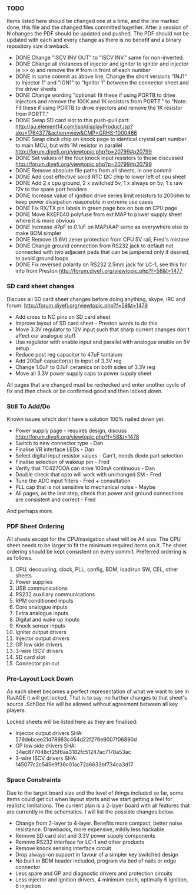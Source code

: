### TODO

Items listed here should be changed one at a time, and the line marked done, this
file and the changed files committed together. After a session of N changes the
PDF should be updated and pushed. The PDF should not be updated with each and
every change as there is no benefit and a binary repository size drawback.

 - DONE Change "ISCV INV OUT" to "ISCV INV." same for non-inverted.
 - DONE Change all instances of injecter and igniter to ignitor and injector (e >> o) and remove the # from in front of each number
 - DONE in same commit as above line, Change the short versions "INJ1" to Injector 1" and "IGN1" to "Ignitor 1" between the connector sheet and the driver sheets
 - DONE Change wording "optional: fit these if using PORTB to drive injectors and remove the 100K and 1K resistors from PORTT." to "Note: Fit these if using PORTB to drive injectors and remove the 1K resistor from PORTT."
 - DONE Swap SD card slot to this push-pull part: http://au.element14.com/jsp/displayProduct.jsp?sku=1764377&action=view&CMP=GRHS-1000466
 - DONE Swap clock chip on knock page to identical crystal part number to main MCU, but with 1M resistor in parallel http://forum.diyefi.org/viewtopic.php?p=20799#p20799
 - DONE Set values of the four knock input resistors to those discussed http://forum.diyefi.org/viewtopic.php?p=20799#p20799
 - DONE Remove absolute file paths from all sheets, in one commit
 - DONE Add cost effective soic8 RTC I2C chip to lower left of cpu sheet
 - DONE Add 2 x cpu ground, 2 x switched 5v, 1 x always on 5v, 1 x raw 12v to the spare port headers
 - DONE Increase value of ignition drive series limit resistors to 200ohm to keep power dissipation reasonable in extreme use cases
 - DONE Fix RX/TX pin labels in green page box on bus on CPU page
 - DONE Move RXEF040 polyfuse from ext MAP to power supply sheet where it is more obvious
 - DONE Increase 47pF to 0.1uF on MAP/AAP same as everywhere else to make BOM simpler
 - DONE Remove (5.6V) zener protection from CPU 5V rail, Fred's mistake
 - DONE Change ground connection from RS232 jack to default not connected with two adjacent pads that can be jumpered only if desired, to avoid ground loops
 - DONE Fix reversed polarity on RS232 2.5mm jack for LC-1, see this for info from Preston http://forum.diyefi.org/viewtopic.php?f=58&t=1477

### SD card sheet changes

Discuss all SD card sheet changes before doing anything, skype, IRC and forum: http://forum.diyefi.org/viewtopic.php?f=58&t=1479

 - Add cross to NC pins on SD card sheet
 - Improve layout of SD card sheet - Preston wants to do this
 - Move 3.3V regulator to 12V input such that sharp current changes don't affect our analogue stuff
 - Use regulator with enable input and parallel with analogue enable on 5V setup
 - Reduce post reg capacitor to 47uF tantalum
 - Add 200uF capacitor(s) to input of 3.3V reg
 - Change 1.0uF to 0.1uF ceramics on both sides of 3.3V reg
 - Move all 3.3V power supply caps to power supply sheet

All pages that are changed must be rechecked and enter another cycle of fix and
then check or be confirmed good and then locked down.

### Still To Add/Do

Known issues which don't have a solution 100% nailed down yet.

 - Power supply page - requires design, discuss http://forum.diyefi.org/viewtopic.php?f=58&t=1478
 - Switch to new connector type - Dan
 - Finalise VR interface LEDs - Dan
 - Select digital input resistor values - Can't, needs diode part selection
 - Finalise selection of wakeup pin - Fred
 - Verify that TC427COA can drive 100mA continuous - Dan
 - Double check that opto will work with unchanged SM - Fred
 - Tune the ADC input filters - Fred + consultation
 - PLL cap that is not sensitive to mechanical noise - Maybe
 - All pages, as the last step, check that power and ground connections are consistent and correct - Fred

And perhaps more.

### PDF Sheet Ordering

All sheets except for the CPU/navigation sheet will be A4 size. The CPU sheet
needs to be larger to fit the minimum required items on it. The sheet ordering
should be kept consistent on every commit. Preferred ordering is as follows.

 1.  CPU, decoupling, clock, PLL, config, BDM, load/run SW, CEL, other sheets
 2.  Power supplies
 3.  USB communications
 4.  RS232 auxiliary communications
 5.  RPM conditioned inputs
 6.  Core analogue inputs
 7.  Extra analogue inputs
 8.  Digital and wake up inputs
 9.  Knock sensor inputs
 10. Igniter output drivers
 11. Injector output drivers
 12. GP low side drivers
 13. 3-wire ISCV drivers
 14. SD card slot
 15. Connector pin out

### Pre-Layout Lock Down

As each sheet becomes a perfect representation of what we want to see in RavAGE
it will get locked. That is to say, no further changes to that sheet's source
.SchDoc file will be allowed without agreement between all key players.

Locked sheets will be listed here as they are finalised:

 - Injector output drivers SHA: 579debcee21d78963c464d22f276e9007f06890d
 - GP low side drivers SHA: 34ec877048cf25f6aa3182fc51247ac7178a53ac
 - 3-wire ISCV drivers SHA: 145077c2c545e9f36c01ac72a6633bf734ca3d17

### Space Constraints

Due to the target board size and the level of things included so far, some
items could get cut when layout starts and we start getting a feel for
realistic limitations. The current plan is a 2-layer board with all features
that are currently in the schematics. I will list the possible changes below.

 - Change from 2-layer to 4-layer. Benefits more compact, better noise resistance. Drawbacks, more expensive, mildly less hackable.
 - Remove SD card slot and 3.3V power supply components
 - Remove RS232 interface for LC-1 and other products
 - Remove knock sensing interface circuit
 - Drop always-on support in favour of a simpler key switched design
 - No built in BDM header included, program via bed of nails or edge connector
 - Less spare and GP and diagnostic drivers and protection circuits
 - Less injector and ignition drivers, 4 minimum each, optimally 6 ignition, 8 injection
